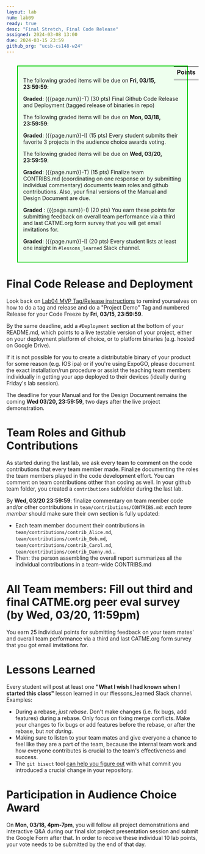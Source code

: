 ```yaml
---
layout: lab
num: lab09
ready: true
desc: "Final Stretch, Final Code Release"
assigned: 2024-03-08 13:00
due: 2024-03-15 23:59
github_org: "ucsb-cs148-w24"
---
```


<style>
div.grade { margin: 2em; padding: 1em; border: 2px solid #0c0; background-color: #efe; }   
</style>

<div style="float:right; width: auto;">

<table style="margin-top:1em;">
<tr>
   <th>Points</th>
</tr>
<tr>
   <td class="pointCount"></td>
</tr>
</table>

</div>

<div class="grade" markdown="1">

The following graded items will be due on **Fri, 03/15, 23:59:59**: 

**Graded**: ({{page.num}}-T) (30 pts) Final Github Code Release and Deployment (tagged release of binaries in repo) 

The following graded items will be due on **Mon, 03/18, 23:59:59**: 

**Graded**: ({{page.num}}-I) (15 pts) Every student submits their favorite 3 projects in the audience choice awards voting. 

The following graded items will be due on **Wed, 03/20, 23:59:59**: 

**Graded**: ({{page.num}}-T) (15 pts) Finalize team CONTRIBS.md (coordinating on one response or by submitting individual commentary) documents team roles and github contributions. Also, your final versions of the Manual and Design Document are due.

**Graded** : ({{page.num}}-I) (20 pts) You earn these points for submitting feedback on overall team performance via a third and last CATME.org form survey that you will get email invitations for.

**Graded**: ({{page.num}}-I) (20 pts) Every student lists at least one insight in `#lessons_learned` Slack channel.

</div>



# Final Code Release and Deployment

Look back on [Lab04 MVP Tag/Release instructions](https://ucsb-cs148.github.io/w23/lab/lab04/) to remind yourselves on how to do a tag and release and do a "Project Demo" Tag and numbered Release for your Code Freeze by **Fri, 03/15, 23:59:59**.

By the same deadline, add a `#Deployment` section at the bottom of your README.md, which points to a live testable version of your project, either on your deployment platform of choice, or to platform binaries (e.g. hosted on Google Drive). 

If it is not possible for you to create a distributable binary of your product for some reason (e.g. IOS ipa) or if you're using ExpoGO, please document the exact installation/run procedure or assist the teaching team members individually in getting your app deployed to their devices (ideally during Friday's lab session).

The deadline for your Manual and for the Design Document remains the coming **Wed 03/20, 23:59:59**, two days after the live project demonstration.

# Team Roles and Github Contributions

As started during the last lab, we ask every team to comment on the code contributions that every team member made. Finalize documenting the roles the team members played in the code development effort. You can comment on team contributions otther than coding as well. In your github team folder, you created a `contributions` subfolder during the last lab. 

By **Wed, 03/20 23:59:59**: finalize commentary on team member code and/or other contributions in `team/contributions/CONTRIBS.md`: 
*each team member* should make sure their own section is fully updated:     
  - Each team member document their contributions in `team/contributions/contrib_Alice.md`, `team/contributions/contrib_Bob.md`, `team/contributions/contrib_Carol.md`, `team/contributions/contrib_Danny.md`...
  - Then: the person assembling the overall report summarizes all the individual contributions in a team-wide CONTRIBS.md


# All Team members: Fill out third and final CATME.org peer eval survey (by **Wed, 03/20, 11:59pm**)

You earn 25 individual points for submitting feedback on your team mates' and overall team performance via a third and last CATME.org form survey that you got email invitations for. 


# Lessons Learned 

Every student will post at least one **"What I wish I had known when I started this class"** lesson learned in our #lessons_learned Slack channel. 
Examples: 
* During a rebase, *just rebase*.  Don't make changes (i.e. fix bugs, add features) during a rebase. Only focus on fixing merge conflicts. Make your changes to fix bugs or add features before the rebase, or after the rebase, but *not during*.
* Making sure to listen to your team mates and give everyone a chance to feel like they are a part of the team, because the internal team work and how everyone contributes is crucial to the team's effectiveness and success. 
* The `git bisect` tool [can help you figure out](https://git-scm.com/docs/git-bisect) with what commit you introduced a crucial change in your repository. 


# Participation in Audience Choice Award

On **Mon, 03/18, 4pm-7pm**, you will follow all project demonstrations and interactive Q&A during our final slot project presentation session and submit the Google Form after that.  In order to receive these individual 10 lab points, your vote needs to be submitted by the end of that day.  